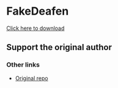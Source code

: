# FakeDeafen

[Click here to download](https://raw.githubusercontent.com/arg0NNY/DiscordPlugin-FakeDeafen/main/FakeDeafen.plugin.js)

## Support the original author

### Other links

- [Original repo](https://github.com/arg0NNY/DiscordPlugin-FakeDeafen)
